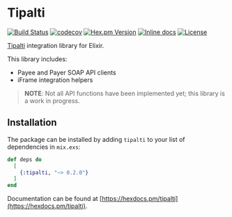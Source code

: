 # Tipalti
[![Build Status](https://travis-ci.org/peek-travel/tipalti-elixir.svg?branch=master)](https://travis-ci.org/peek-travel/tipalti-elixir) [![codecov](https://codecov.io/gh/peek-travel/tipalti-elixir/branch/master/graph/badge.svg)](https://codecov.io/gh/peek-travel/tipalti-elixir) [![Hex.pm Version](https://img.shields.io/hexpm/v/tipalti.svg?style=flat)](https://hex.pm/packages/tipalti) [![Inline docs](http://inch-ci.org/github/peek-travel/tipalti-elixir.svg)](http://inch-ci.org/github/peek-travel/tipalti-elixir) [![License](https://img.shields.io/hexpm/l/tipalti.svg)](LICENSE.md)

[Tipalti](https://tipalti.com/) integration library for Elixir.

This library includes:
*   Payee and Payer SOAP API clients
*   iFrame integration helpers

> **NOTE**: Not all API functions have been implemented yet; this library is a work in progress.

## Installation

The package can be installed by adding `tipalti` to your list of dependencies in `mix.exs`:

```elixir
def deps do
  [
    {:tipalti, "~> 0.2.0"}
  ]
end
```

Documentation can be found at [https://hexdocs.pm/tipalti](https://hexdocs.pm/tipalti).
